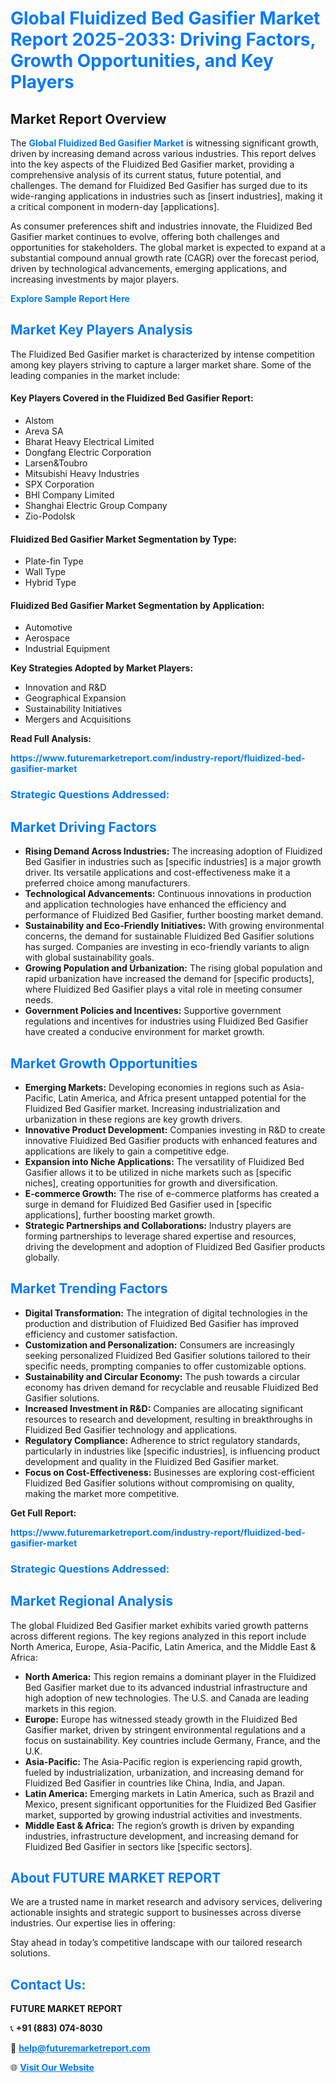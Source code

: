 <h1 style="color: #007BFF;">Global Fluidized Bed Gasifier Market Report 2025-2033: Driving Factors, Growth Opportunities, and Key Players</h1>

<section id="overview">
<h2>Market Report Overview</h2>
<p>The <a href="https://www.futuremarketreport.com/industry-report/fluidized-bed-gasifier-market" style="color: #007BFF; text-decoration: none;"><strong>Global Fluidized Bed Gasifier Market</strong></a> is witnessing significant growth, driven by increasing demand across various industries. This report delves into the key aspects of the Fluidized Bed Gasifier market, providing a comprehensive analysis of its current status, future potential, and challenges. The demand for Fluidized Bed Gasifier has surged due to its wide-ranging applications in industries such as [insert industries], making it a critical component in modern-day [applications].</p>
<p>As consumer preferences shift and industries innovate, the Fluidized Bed Gasifier market continues to evolve, offering both challenges and opportunities for stakeholders. The global market is expected to expand at a substantial compound annual growth rate (CAGR) over the forecast period, driven by technological advancements, emerging applications, and increasing investments by major players.</p>
</section>

<section id="overview">
<p><a href="https://www.futuremarketreport.com/request-sample/reportId=33525" style="color: #007BFF; text-decoration: none;"><strong>Explore Sample Report Here</strong></a></p>
</section>

<section id="key-players">
<h2 style="color: #007BFF;">Market Key Players Analysis</h2>
<p>The Fluidized Bed Gasifier market is characterized by intense competition among key players striving to capture a larger market share. Some of the leading companies in the market include:</p>
<h4>Key Players Covered in the Fluidized Bed Gasifier Report:</h4>
<ul><li>Alstom</li><li>Areva SA</li><li>Bharat Heavy Electrical Limited</li><li>Dongfang Electric Corporation</li><li>Larsen&amp;Toubro</li><li>Mitsubishi Heavy Industries</li><li>SPX Corporation</li><li>BHI Company Limited</li><li>Shanghai Electric Group Company</li><li>Zio-Podolsk</li></ul>
<h4>Fluidized Bed Gasifier Market Segmentation by Type:</h4>
<ul><li>Plate-fin Type</li><li>Wall Type</li><li>Hybrid Type</li></ul>

<h4>Fluidized Bed Gasifier Market Segmentation by Application:</h4>
<ul><li>Automotive</li><li>Aerospace</li><li>Industrial Equipment</li></ul>
<p><strong>Key Strategies Adopted by Market Players:</strong></p>
<ul>
<li>Innovation and R&D</li>
<li>Geographical Expansion</li>
<li>Sustainability Initiatives</li>
<li>Mergers and Acquisitions</li>
</ul>
</section>

<section>
<p><strong>Read Full Analysis: </strong></p><a href="https://www.futuremarketreport.com/industry-report/fluidized-bed-gasifier-market" style="color: #007BFF; text-decoration: none;"><strong>https://www.futuremarketreport.com/industry-report/fluidized-bed-gasifier-market</strong></a>
<h3 style="color: #007BFF;">Strategic Questions Addressed:</h3>
</section>

<section id="driving-factors">
<h2 style="color: #007BFF;">Market Driving Factors</h2>
<ul>
<li><strong>Rising Demand Across Industries:</strong> The increasing adoption of Fluidized Bed Gasifier in industries such as [specific industries] is a major growth driver. Its versatile applications and cost-effectiveness make it a preferred choice among manufacturers.</li>
<li><strong>Technological Advancements:</strong> Continuous innovations in production and application technologies have enhanced the efficiency and performance of Fluidized Bed Gasifier, further boosting market demand.</li>
<li><strong>Sustainability and Eco-Friendly Initiatives:</strong> With growing environmental concerns, the demand for sustainable Fluidized Bed Gasifier solutions has surged. Companies are investing in eco-friendly variants to align with global sustainability goals.</li>
<li><strong>Growing Population and Urbanization:</strong> The rising global population and rapid urbanization have increased the demand for [specific products], where Fluidized Bed Gasifier plays a vital role in meeting consumer needs.</li>
<li><strong>Government Policies and Incentives:</strong> Supportive government regulations and incentives for industries using Fluidized Bed Gasifier have created a conducive environment for market growth.</li>
</ul>
</section>

<section id="growth-opportunities">
<h2 style="color: #007BFF;">Market Growth Opportunities</h2>
<ul>
<li><strong>Emerging Markets:</strong> Developing economies in regions such as Asia-Pacific, Latin America, and Africa present untapped potential for the Fluidized Bed Gasifier market. Increasing industrialization and urbanization in these regions are key growth drivers.</li>
<li><strong>Innovative Product Development:</strong> Companies investing in R&D to create innovative Fluidized Bed Gasifier products with enhanced features and applications are likely to gain a competitive edge.</li>
<li><strong>Expansion into Niche Applications:</strong> The versatility of Fluidized Bed Gasifier allows it to be utilized in niche markets such as [specific niches], creating opportunities for growth and diversification.</li>
<li><strong>E-commerce Growth:</strong> The rise of e-commerce platforms has created a surge in demand for Fluidized Bed Gasifier used in [specific applications], further boosting market growth.</li>
<li><strong>Strategic Partnerships and Collaborations:</strong> Industry players are forming partnerships to leverage shared expertise and resources, driving the development and adoption of Fluidized Bed Gasifier products globally.</li>
</ul>
</section>

<section id="trending-factors">
<h2 style="color: #007BFF;">Market Trending Factors</h2>
<ul>
<li><strong>Digital Transformation:</strong> The integration of digital technologies in the production and distribution of Fluidized Bed Gasifier has improved efficiency and customer satisfaction.</li>
<li><strong>Customization and Personalization:</strong> Consumers are increasingly seeking personalized Fluidized Bed Gasifier solutions tailored to their specific needs, prompting companies to offer customizable options.</li>
<li><strong>Sustainability and Circular Economy:</strong> The push towards a circular economy has driven demand for recyclable and reusable Fluidized Bed Gasifier solutions.</li>
<li><strong>Increased Investment in R&D:</strong> Companies are allocating significant resources to research and development, resulting in breakthroughs in Fluidized Bed Gasifier technology and applications.</li>
<li><strong>Regulatory Compliance:</strong> Adherence to strict regulatory standards, particularly in industries like [specific industries], is influencing product development and quality in the Fluidized Bed Gasifier market.</li>
<li><strong>Focus on Cost-Effectiveness:</strong> Businesses are exploring cost-efficient Fluidized Bed Gasifier solutions without compromising on quality, making the market more competitive.</li>
</ul>
</section>

<section>
<p><strong>Get Full Report: </strong></p><a href="https://www.futuremarketreport.com/industry-report/fluidized-bed-gasifier-market" style="color: #007BFF; text-decoration: none;"><strong>https://www.futuremarketreport.com/industry-report/fluidized-bed-gasifier-market</strong></a>
<h3 style="color: #007BFF;">Strategic Questions Addressed:</h3>
</section>


<section id="regional-analysis">
<h2 style="color: #007BFF;">Market Regional Analysis</h2>
<p>The global Fluidized Bed Gasifier market exhibits varied growth patterns across different regions. The key regions analyzed in this report include North America, Europe, Asia-Pacific, Latin America, and the Middle East & Africa:</p>
<ul>
<li><strong>North America:</strong> This region remains a dominant player in the Fluidized Bed Gasifier market due to its advanced industrial infrastructure and high adoption of new technologies. The U.S. and Canada are leading markets in this region.</li>
<li><strong>Europe:</strong> Europe has witnessed steady growth in the Fluidized Bed Gasifier market, driven by stringent environmental regulations and a focus on sustainability. Key countries include Germany, France, and the U.K.</li>
<li><strong>Asia-Pacific:</strong> The Asia-Pacific region is experiencing rapid growth, fueled by industrialization, urbanization, and increasing demand for Fluidized Bed Gasifier in countries like China, India, and Japan.</li>
<li><strong>Latin America:</strong> Emerging markets in Latin America, such as Brazil and Mexico, present significant opportunities for the Fluidized Bed Gasifier market, supported by growing industrial activities and investments.</li>
<li><strong>Middle East & Africa:</strong> The region’s growth is driven by expanding industries, infrastructure development, and increasing demand for Fluidized Bed Gasifier in sectors like [specific sectors].</li>
</ul>
</section>

<footer>
<h2 style="color: #007BFF;">About FUTURE MARKET REPORT</h2>
<p>We are a trusted name in market research and advisory services, delivering actionable insights and strategic support to businesses across diverse industries. Our expertise lies in offering:</p>

<p>Stay ahead in today’s competitive landscape with our tailored research solutions.</p>

<h2 style="color: #007BFF;">Contact Us:</h2>
<p><strong>FUTURE MARKET REPORT</strong></p>
<p>📞 <strong>+91 (883) 074-8030</strong></p>
<p>📧 <strong><a href="mailto:help@futuremarketreport.com" style="color: #007BFF;">help@futuremarketreport.com</a></strong></p>
<p>🌐 <strong><a href="https://www.futuremarketreport.com/" style="color: #007BFF;">Visit Our Website</a></strong></p>
</footer>